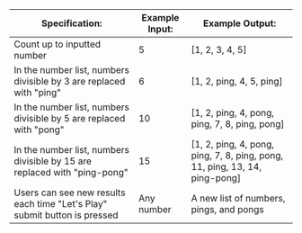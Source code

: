 | Specification:                                                            | Example Input: | Example Output:                                                            |
|---------------------------------------------------------------------------|----------------|----------------------------------------------------------------------------|
| Count up to inputted number                                               | 5              | [1, 2, 3, 4, 5]                                                            |
| In the number list, numbers divisible by 3 are replaced with "ping"       | 6              | [1, 2, ping, 4, 5, ping]                                                   |
| In the number list, numbers divisible by 5 are replaced with "pong"       | 10             | [1, 2, ping, 4, pong, ping, 7, 8, ping, pong]                              |
| In the number list, numbers divisible by 15 are replaced with "ping-pong" | 15             | [1, 2, ping, 4, pong, ping, 7, 8, ping, pong, 11, ping, 13, 14, ping-pong] |
|Users can see new results each time "Let's Play" submit button is pressed |Any number |A new list of numbers, pings, and pongs |
